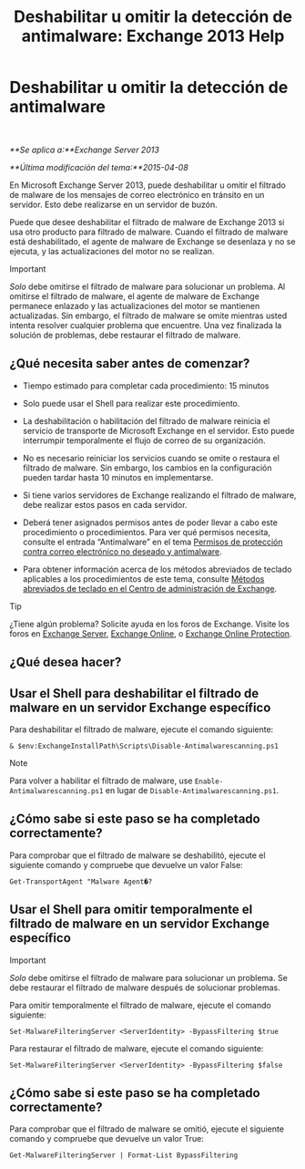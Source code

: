 ﻿---
title: 'Deshabilitar u omitir la detección de antimalware: Exchange 2013 Help'
TOCTitle: Deshabilitar u omitir la detección de antimalware
ms:assetid: 6725c74b-b3ef-4259-9337-c739e9bf7b5d
ms:mtpsurl: https://technet.microsoft.com/es-es/library/JJ150526(v=EXCHG.150)
ms:contentKeyID: 48268229
ms.date: 04/23/2018
mtps_version: v=EXCHG.150
ms.translationtype: HT
---

# Deshabilitar u omitir la detección de antimalware

 

_**Se aplica a:**Exchange Server 2013_

_**Última modificación del tema:**2015-04-08_

En Microsoft Exchange Server 2013, puede deshabilitar u omitir el filtrado de malware de los mensajes de correo electrónico en tránsito en un servidor. Esto debe realizarse en un servidor de buzón.

Puede que desee deshabilitar el filtrado de malware de Exchange 2013 si usa otro producto para filtrado de malware. Cuando el filtrado de malware está deshabilitado, el agente de malware de Exchange se desenlaza y no se ejecuta, y las actualizaciones del motor no se realizan.


> [!IMPORTANT]
> <EM>Solo</EM> debe omitirse el filtrado de malware para solucionar un problema. Al omitirse el filtrado de malware, el agente de malware de Exchange permanece enlazado y las actualizaciones del motor se mantienen actualizadas. Sin embargo, el filtrado de malware se omite mientras usted intenta resolver cualquier problema que encuentre. Una vez finalizada la solución de problemas, debe restaurar el filtrado de malware.



## ¿Qué necesita saber antes de comenzar?

  - Tiempo estimado para completar cada procedimiento: 15 minutos

  - Solo puede usar el Shell para realizar este procedimiento.

  - La deshabilitación o habilitación del filtrado de malware reinicia el servicio de transporte de Microsoft Exchange en el servidor. Esto puede interrumpir temporalmente el flujo de correo de su organización.

  - No es necesario reiniciar los servicios cuando se omite o restaura el filtrado de malware. Sin embargo, los cambios en la configuración pueden tardar hasta 10 minutos en implementarse.

  - Si tiene varios servidores de Exchange realizando el filtrado de malware, debe realizar estos pasos en cada servidor.

  - Deberá tener asignados permisos antes de poder llevar a cabo este procedimiento o procedimientos. Para ver qué permisos necesita, consulte el entrada “Antimalware” en el tema [Permisos de protección contra correo electrónico no deseado y antimalware](anti-spam-and-anti-malware-permissions-exchange-2013-help.md).

  - Para obtener información acerca de los métodos abreviados de teclado aplicables a los procedimientos de este tema, consulte [Métodos abreviados de teclado en el Centro de administración de Exchange](keyboard-shortcuts-in-the-exchange-admin-center-exchange-online-protection-help.md).


> [!TIP]
> ¿Tiene algún problema? Solicite ayuda en los foros de Exchange. Visite los foros en <A href="https://go.microsoft.com/fwlink/p/?linkid=60612">Exchange Server</A>, <A href="https://go.microsoft.com/fwlink/p/?linkid=267542">Exchange Online</A>, o <A href="https://go.microsoft.com/fwlink/p/?linkid=285351">Exchange Online Protection</A>.



## ¿Qué desea hacer?

## Usar el Shell para deshabilitar el filtrado de malware en un servidor Exchange específico

Para deshabilitar el filtrado de malware, ejecute el comando siguiente:

    & $env:ExchangeInstallPath\Scripts\Disable-Antimalwarescanning.ps1


> [!NOTE]
> Para volver a habilitar el filtrado de malware, use <CODE>Enable-Antimalwarescanning.ps1</CODE> en lugar de <CODE>Disable-Antimalwarescanning.ps1</CODE>.



## ¿Cómo sabe si este paso se ha completado correctamente?

Para comprobar que el filtrado de malware se deshabilitó, ejecute el siguiente comando y compruebe que devuelve un valor False:

    Get-TransportAgent "Malware Agent�?

## Usar el Shell para omitir temporalmente el filtrado de malware en un servidor Exchange específico


> [!IMPORTANT]
> <EM>Solo</EM> debe omitirse el filtrado de malware para solucionar un problema. Se debe restaurar el filtrado de malware después de solucionar problemas.



Para omitir temporalmente el filtrado de malware, ejecute el comando siguiente:

    Set-MalwareFilteringServer <ServerIdentity> -BypassFiltering $true

Para restaurar el filtrado de malware, ejecute el comando siguiente:

    Set-MalwareFilteringServer <ServerIdentity> -BypassFiltering $false

## ¿Cómo sabe si este paso se ha completado correctamente?

Para comprobar que el filtrado de malware se omitió, ejecute el siguiente comando y compruebe que devuelve un valor True:

    Get-MalwareFilteringServer | Format-List BypassFiltering


